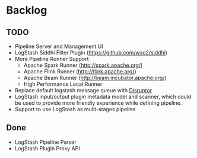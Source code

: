 Backlog
======

TODO
----
* Pipeline Server and Management UI
* LogStash Siddhi Filter Plugin (https://github.com/wso2/siddhi) 
* More Pipeline Runner Support
    * Apache Spark Runner (http://spark.apache.org/)
    * Apache Flink Runner (http://flink.apache.org/)
    * Apache Beam Runner (http://beam.incubator.apache.org/)
    * High Performance Local Runner
* Replace default logstash message queue with [Disruptor](https://github.com/LMAX-Exchange/disruptor)
* LogStash input/output plugin metadata model and scanner, which could be used to provide more friendly experience while defining pipeline.
* Support to use LogStash as multi-stages pipeline

Done
----
* LogStash Pipeline Parser
* LogStash Plugin Proxy API
